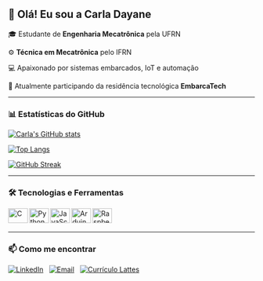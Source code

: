 ## 👋 Olá! Eu sou a Carla Dayane

🎓 Estudante de **Engenharia Mecatrônica** pela UFRN  

⚙️ **Técnica em Mecatrônica** pelo IFRN  

💻 Apaixonado por sistemas embarcados, IoT e automação  

🚀 Atualmente participando da residência tecnológica **EmbarcaTech**  

---

### 📊 Estatísticas do GitHub
[![Carla's GitHub stats](https://github-readme-stats.vercel.app/api?username=Carladayane-et&show_icons=true&theme=dracula)](https://github.com/Carladayane-et)

[![Top Langs](https://github-readme-stats.vercel.app/api/top-langs/?username=Carladayane-et&layout=compact&theme=dracula)](https://github.com/Carladayane-et)

[![GitHub Streak](https://streak-stats.demolab.com?user=Carladayane-et&theme=dracula)](https://git.io/streak-stats)

---

### 🛠️ Tecnologias e Ferramentas
<img align="left" alt="C" height="30" width="40" src="https://cdn.jsdelivr.net/gh/devicons/devicon/icons/c/c-original.svg" />
<img align="left" alt="Python" height="30" width="40" src="https://cdn.jsdelivr.net/gh/devicons/devicon/icons/python/python-original.svg" />
<img align="left" alt="JavaScript" height="30" width="40" src="https://cdn.jsdelivr.net/gh/devicons/devicon/icons/javascript/javascript-original.svg" />
<img align="left" alt="Arduino" height="30" width="40" src="https://cdn.jsdelivr.net/gh/devicons/devicon/icons/arduino/arduino-original.svg" />
<img align="left" alt="Raspberry Pi" height="30" width="40" src="https://cdn.jsdelivr.net/gh/devicons/devicon/icons/raspberrypi/raspberrypi-original.svg" />
<br><br>

---

### 📫 Como me encontrar
[![LinkedIn](https://img.shields.io/badge/-LinkedIn-blue)](https://www.linkedin.com/in/carla-dayane-596460344/)  
[![Email](https://img.shields.io/badge/-Email-red)](mailto:carladayane856@gmail.com)  
[![Currículo Lattes](https://img.shields.io/badge/-Currículo%20Lattes-darkblue)](https://lattes.cnpq.br/3209551858386988)